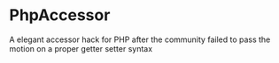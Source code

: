 # PhpAccessor
A elegant accessor hack for PHP after the community failed to pass the motion on a proper getter setter syntax
